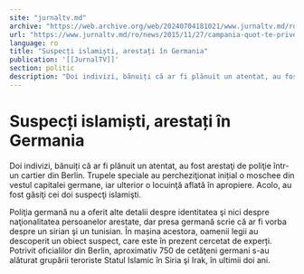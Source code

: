```yaml
---
site: "jurnaltv.md"
archive: "https://web.archive.org/web/20240704181021/www.jurnaltv.md/ro/news/2015/11/27/campania-quot-te-priveste-priveste-pe-fiecare-quot-10174506/"
url: "https://www.jurnaltv.md/ro/news/2015/11/27/campania-quot-te-priveste-priveste-pe-fiecare-quot-10174506/"
language: ro
title: "Suspecți islamiști, arestați în Germania"
publication: '[[JurnalTV]]'
section: politic
description: "Doi indivizi, bănuiți că ar fi plănuit un atentat, au fost arestaţi de poliţie &icirc;ntr-un cartier din Berlin. Trupele speciale au percheziţionat..."
---
```


# Suspecți islamiști, arestați în Germania

Doi indivizi, bănuiți că ar fi plănuit un atentat, au fost arestaţi de poliţie într-un cartier din Berlin. Trupele speciale au percheziţionat inițial o moschee din vestul capitalei germane, iar ulterior o locuinţă aflată în apropiere. Acolo, au fost găsiţi cei doi suspecţi islamişti.

Poliţia germană nu a oferit alte detalii despre identitatea şi nici despre naţionalitatea persoanelor arestate, dar presa germană scrie că ar fi vorba despre un sirian şi un tunisian. În mașina acestora, oamenii legii au descoperit un obiect suspect, care este în prezent cercetat de experți. Potrivit oficialilor din Berlin, aproximativ 750 de cetăţeni germani s-au alăturat grupării teroriste Statul Islamic în Siria şi Irak, în ultimii doi ani.